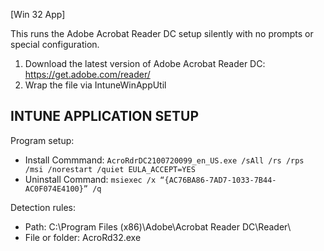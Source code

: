 [Win 32 App]

This runs the Adobe Acrobat Reader DC setup silently with no prompts or special configuration.  
1. Download the latest version of Adobe Acrobat Reader DC: https://get.adobe.com/reader/
2. Wrap the file via IntuneWinAppUtil

**INTUNE APPLICATION SETUP**
----------------------------
Program setup:
- Install Commmand: ```AcroRdrDC2100720099_en_US.exe /sAll /rs /rps /msi /norestart /quiet EULA_ACCEPT=YES```
- Uninstall Command: ```msiexec /x “{AC76BA86-7AD7-1033-7B44-AC0F074E4100}” /q```

Detection rules:
- Path: C:\Program Files (x86)\Adobe\Acrobat Reader DC\Reader\
- File or folder: AcroRd32.exe